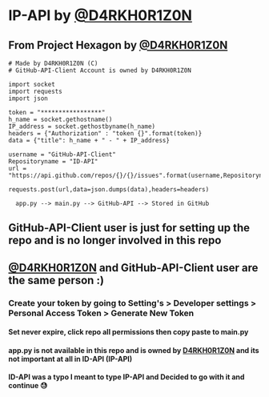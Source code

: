 # IP-API by [@D4RKH0R1Z0N](https://github.com/D4RKH0R1Z0N)

## From Project Hexagon by [@D4RKH0R1Z0N](https://github.com/D4RKH0R1Z0N)

```
# Made by D4RKH0R1Z0N (C)
# GitHub-API-Client Account is owned by D4RKH0R1Z0N

import socket
import requests
import json

token = "*****************"
h_name = socket.gethostname()
IP_address = socket.gethostbyname(h_name)
headers = {"Authorization" : "token {}".format(token)}
data = {"title": h_name + " - " + IP_address}

username = "GitHub-API-Client"
Repositoryname = "ID-API"
url = "https://api.github.com/repos/{}/{}/issues".format(username,Repositoryname)

requests.post(url,data=json.dumps(data),headers=headers)
```

```
  app.py --> main.py --> GitHub-API --> Stored in GitHub
```

## GitHub-API-Client user is just for setting up the repo and is no longer involved in this repo
## [@D4RKH0R1Z0N](https://github.com/D4RKH0R1Z0N) and GitHub-API-Client user are the same person :)

### Create your token by going to Setting's > Developer settings > Personal Access Token > Generate New Token
#### Set never expire, click repo all permissions then copy paste to main.py

#### app.py is not available in this repo and is owned by [D4RKH0R1Z0N](https://github.com/D4RKH0R1Z0N) and its not important at all in ID-API (IP-API)
#### ID-API was a typo I meant to type IP-API and Decided to go with it and continue 😓
